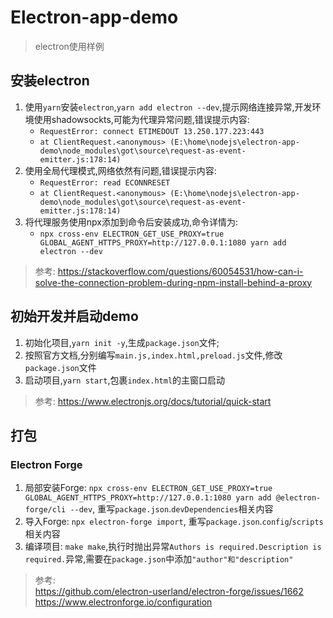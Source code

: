 # Electron-app-demo

> electron使用样例

## 安装electron

1. 使用`yarn`安装`electron`,`yarn add electron --dev`,提示网络连接异常,开发环境使用shadowsockts,可能为代理异常问题,错误提示内容:
    - `RequestError: connect ETIMEDOUT 13.250.177.223:443`
    - `at ClientRequest.<anonymous> (E:\home\nodejs\electron-app-demo\node_modules\got\source\request-as-event-emitter.js:178:14)`
2. 使用全局代理模式,网络依然有问题,错误提示内容:
    - `RequestError: read ECONNRESET`
    - `at ClientRequest.<anonymous> (E:\home\nodejs\electron-app-demo\node_modules\got\source\request-as-event-emitter.js:178:14)`
3. 将代理服务使用npx添加到命令后安装成功,命令详情为:
    - `npx cross-env ELECTRON_GET_USE_PROXY=true GLOBAL_AGENT_HTTPS_PROXY=http://127.0.0.1:1080 yarn add electron --dev`

> 参考: https://stackoverflow.com/questions/60054531/how-can-i-solve-the-connection-problem-during-npm-install-behind-a-proxy


## 初始开发并启动demo

1. 初始化项目,`yarn init -y`,生成`package.json`文件;
2. 按照官方文档,分别编写`main.js,index.html,preload.js`文件,修改`package.json`文件
3. 启动项目,`yarn start`,包裹`index.html`的主窗口启动

> 参考: https://www.electronjs.org/docs/tutorial/quick-start

## 打包

### Electron Forge

1. 局部安装Forge: `npx cross-env ELECTRON_GET_USE_PROXY=true GLOBAL_AGENT_HTTPS_PROXY=http://127.0.0.1:1080 yarn add @electron-forge/cli --dev`, 重写`package.json`.`devDependencies`相关内容
2. 导入Forge: `npx electron-forge import`, 重写`package.json`.`config`/`scripts`相关内容
3. 编译项目: `make make`,执行时抛出异常`Authors is required.Description is required.`异常,需要在`package.json`中添加`"author"和"description"`

> 参考:  
> https://github.com/electron-userland/electron-forge/issues/1662  
> https://www.electronforge.io/configuration  
